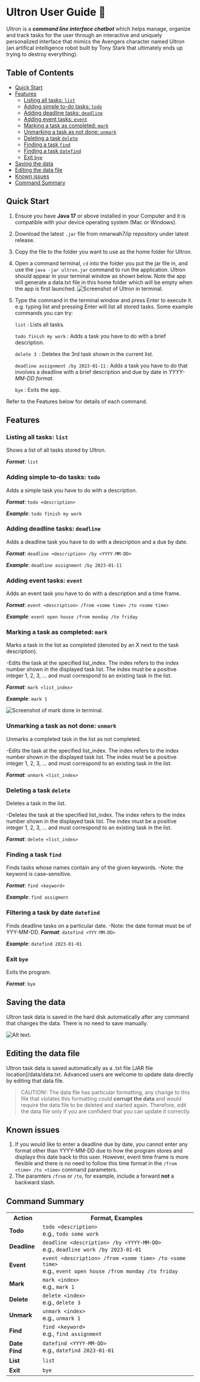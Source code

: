 # Ultron User Guide 🤖


Ultron is a ***command line interface chatbot*** which helps manage, organize and track tasks for the user through an 
interactive and uniquely personalized interface that mimics the Avengers character named Ultron (an artifical intelligence
robot built by Tony Stark that ultimately ends up trying to destroy everything). 
## Table of Contents

<!-- TOC -->
  * [Quick Start](#quick-start)
  * [Features](#features-)
    * [Listing all tasks: `list`](#listing-all-tasks-list)
    * [Adding simple to-do tasks: `todo`](#adding-simple-to-do-tasks-todo)
    * [Adding deadline tasks: `deadline`](#adding-deadline-tasks-deadline)
    * [Adding event tasks: `event`](#adding-event-tasks-event)
    * [Marking a task as completed: `mark`](#marking-a-task-as-completed-mark)
    * [Unmarking a task as not done: `unmark`](#unmarking-a-task-as-not-done-unmark)
    * [Deleting a task `delete`](#deleting-a-task-delete)
    * [Finding a task `find`](#finding-a-task-find)
    * [Finding a task `datefind`](#finding-a-task-datefind)
    * [Exit `bye`](#exit-bye)
  * [Saving the data](#saving-the-data)
  * [Editing the data file](#editing-the-data-file)
  * [Known issues](#known-issues)
  * [Command Summary](#command-summary)
<!-- TOC -->

## Quick Start

1. Ensure you have **Java 17** or above installed in your Computer and it is compatible with your device operating system (Mac or Windows).

2. Download the latest `.jar` file from nmarwah7/ip repository under latest release.

3. Copy the file to the folder you want to use as the home folder for Ultron.

4. Open a command terminal, `cd` into the folder you put the jar file in, and use the  `java -jar ultron.jar` command to run the application.
Ultron should appear in your terminal window as shown below. Note the app will generate a data.txt file in this home folder which
will be empty when the app is first launched.
   ![Screenshot of Ultron in terminal.](terminal.png)
5. Type the command in the terminal window and press Enter to execute it. e.g. typing list and pressing Enter will list all stored tasks.
Some example commands you can try:

   `list` : Lists all tasks.

    `todo finish my work`  : Adds a task you have to do with a brief description.

    `delete 3 `: Deletes the 3rd task shown in the current list.

    `deadline assignment /by 2023-01-11` : Adds a task you have to do that involves a deadline with a brief description and due by date in _YYYY-MM-DD format_.

    `bye` : Exits the app.

Refer to the Features below for details of each command.



## Features 
### Listing all tasks: `list`
Shows a list of all tasks stored by Ultron.

_**Format**_: `list`


### Adding simple to-do tasks: `todo`
Adds a simple task you have to do with a description.

_**Format**_: `todo <description>`

_**Example**_: `todo finish my work`

### Adding deadline tasks: `deadline`
Adds a deadline task you have to do with a description and a due by date.

_**Format**_: `deadline <description> /by <YYYY-MM-DD>`

_**Example**_: `deadline assignment /by 2023-01-11`

### Adding event tasks: `event`
Adds an event task you have to do with a description and a time frame.

_**Format**_: `event <description> /from <some time> /to <some time>`

_**Example**_: `event open house /from monday /to friday`

### Marking a task as completed: `mark`
Marks a task in the list as completed (denoted by an X next to the task description).

-Edits the task at the specified list_index. The index refers to the index number shown in the displayed task list. The index must be a positive integer 1, 2, 3, …
and must correspond to an existing task in the list.

_**Format**_: `mark <list_index>`

_**Example**_: `mark 1`

![Screenshot of mark done in terminal.](mark.png)
### Unmarking a task as not done: `unmark`
Unmarks a completed task in the list as not completed.

-Edits the task at the specified list_index. The index refers to the index number shown in the displayed task list. The index must be a positive integer 1, 2, 3, …
and must correspond to an existing task in the list.

_**Format**_: `unmark <list_index>`

### Deleting a task `delete`
Deletes a task in the list.

-Deletes the task at the specified list_index. The index refers to the index number shown in the displayed task list. The index must be a positive integer 1, 2, 3, …
and must correspond to an existing task in the list.

_**Format**_: `delete <list_index>`

### Finding a task `find`
Finds tasks whose names contain any of the given keywords.
-Note: the keyword is case-sensitive.

_**Format**_: `find <keyword>`

_**Example**_: `find assigment`


### Filtering a task by date `datefind`
Finds deadline tasks on a particular date.
-Note: the date format must be of YYY-MM-DD.
_**Format**_: `datefind <YYY-MM-DD>`

_**Example**_: `datefind 2023-01-01`

### Exit `bye`
Exits the program.

_**Format**_: `bye`

## Saving the data
Ultron task data is saved in the hard disk automatically after any command that changes the data. There is no need to save manually.

![Alt text.](datafile.png)



## Editing the data file

Ultron task data is saved automatically as a .txt file [JAR file location]/data/data.txt. Advanced users are welcome to update data directly by editing that data file.

> CAUTION!:
> The data file has particular formatting, any change to this file that violates this formatting could **corrupt the data** and would require the data file to be deleted
and started again. Therefore, edit the data file only if you are confident that you can update it correctly.



## Known issues
1. If you would like to enter a deadline due by date, you cannot enter any format other than YYYY-MM-DD due to how the program stores and displays
this date back to this user. However, event time frame is more flexible and there is no need to follow this time format in the `/from <time> /to <time>`
command parameters.
2. The paramters `/from` or `/to`, for example, include a forward **not** a backward slash.


## Command Summary
<table>
  <tr>
    <th>Action</th>
    <th>Format, Examples</th>
  </tr>
  <tr>
    <td><b>Todo</b></td>
    <td><code>todo &lt;description&gt;</code><br>e.g., <code>todo some work</code></td>
  </tr>
  <tr>
    <td><b>Deadline</b></td>
    <td><code>deadline &lt;description&gt; /by &lt;YYYY-MM-DD&gt;</code><br>e.g., <code>deadline work /by 2023-01-01</code></td>
  </tr>
  <tr>
    <td><b>Event</b></td>
    <td><code>event &lt;description&gt; /from &lt;some time&gt; /to &lt;some time&gt;</code><br>e.g., <code>event open house /from monday /to friday</code></td>
  </tr>
  <tr>
    <td><b>Mark</b></td>
    <td><code>mark &lt;index&gt;</code><br>e.g., <code>mark 1</code></td>
  </tr>
  <tr>
    <td><b>Delete</b></td>
    <td><code>delete &lt;index&gt;</code><br>e.g., <code>delete 3</code></td>
  </tr>
  <tr>
    <td><b>Unmark</b></td>
    <td><code>unmark &lt;index&gt;</code><br>e.g., <code>unmark 1</code></td>
  </tr>
  <tr>
    <td><b>Find</b></td>
    <td><code>find &lt;keyword&gt;</code><br>e.g., <code>find assignment</code></td>
  </tr>
  <tr>
    <td><b>Date Find</b></td>
    <td><code>datefind &lt;YYYY-MM-DD&gt;</code><br>e.g., <code>datefind 2023-01-01</code></td>
  </tr>
  <tr>
    <td><b>List</b></td>
    <td><code>list</code></td>
  </tr>
  <tr>
    <td><b>Exit</b></td>
    <td><code>bye</code></td>
  </tr>
</table>



